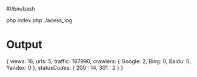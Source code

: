 #!/bin/bash

php index.php ./acess_log

# Output

{
  views: 16,
  urls: 5,
  traffic: 187990,
  crawlers: {
      Google: 2,
      Bing: 0,
      Baidu: 0,
      Yandex: 0
  },
  statusCodes: {
      200 : 14,
      301 : 2
  }
}